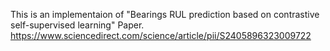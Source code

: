 This is an implementaion of "Bearings RUL prediction based on contrastive self-supervised learning" Paper.
https://www.sciencedirect.com/science/article/pii/S2405896323009722
